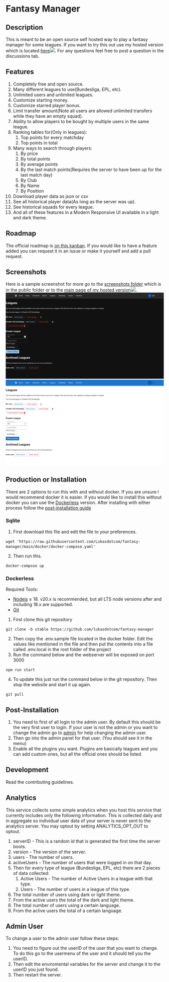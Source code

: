 # Fantasy Manager

## Description

This is meant to be an open source self hosted way to play a fantasy manager for some leagues. If you want to try this out use my hosted version which is located [here](https://fantasy.lschaefer.xyz)![](https://uptime.lschaefer.xyz/api/badge/15/uptime/720?label=30&labelSuffix=d). For any questions feel free to post a question in the discussions tab.

## Features

1. Completely free and open source.
2. Many different leagues to use(Bundesliga, EPL, etc).
3. Unlimited users and unlimited leagues.
4. Customize starting money.
5. Customize starred player bonus.
6. Limit transfer amount(Note all users are allowed unlimited transfers while they have an empty squad).
7. Ability to allow players to be bought by multiple users in the same league.
8. Ranking tables for(Only in leagues):
   1. Top points for every matchday
   2. Top points in total
9. Many ways to search through players:
   1. By price
   2. By total points
   3. By average points
   4. By the last match points(Requires the server to have been up for the last match day)
   5. By Club
   6. By Name
   7. By Position
10. Download player data as json or csv
11. See all historical player data(As long as the server was up).
12. See historical squads for every league.
13. And all of these features in a Modern Responsive UI available in a light and dark theme.

## Roadmap

The official roadmap is [on this kanban](https://drive.lschaefer.xyz/kanban/#/2/kanban/view/Tv48PjfOOBpvt59CcPmnB+NtZyPvuTScCnNWLIhRoeA/). If you would like to have a feature added you can request it in an issue or make it yourself and add a pull request.

## Screenshots

Here is a sample screenshot for more go to the [screenshots folder](public/screenshots/) which is in the public folder or to the [main page of my hosted version](https://fantasy.lschaefer.xyz)![](https://uptime.lschaefer.xyz/api/badge/15/uptime/720?label=30&labelSuffix=d).
![Screenshot of League page Dark Theme](public/screenshots/MainDark.webp?raw=true)
![Screenshot of League Page Light Theme](public/screenshots/MainLight.webp?raw=true)

## Production or Installation

There are 2 options to run this with and without docker. If you are unsure I would recommend docker it is easier. If you would like to install this without docker you can use the [Dockerless](#dockerless) version. After installing with either process follow the [post-installation guide](#post-installation)

### Sqlite

1. First download this file and edit the file to your preferences.

```
wget 'https://raw.githubusercontent.com/Lukasdotcom/fantasy-manager/main/docker/docker-compose.yaml'
```

2. Then run this.

```
docker-compose up
```

### Dockerless

Required Tools:

- [Nodejs](https://nodejs.org/en/download/) ≥ 18. v20.x is recommended, but all LTS node versions after and including 18.x are supported.
- [Git](https://git-scm.com/downloads)

1. First clone this git repository

```
git clone -b stable https://github.com/lukasdotcom/fantasy-manager
```

2. Then copy the .env.sample file located in the docker folder. Edit the values like mentioned in the file and then put the contents into a file called .env.local in the root folder of the project
3. Run the command below and the webserver will be exposed on port 3000

```
npm run start
```

4. To update this just run the command below in the git repository. Then stop the website and start it up again.

```
git pull
```

## Post-Installation

1. You need to first of all login to the admin user. By default this should be the very first user to login. If your user is not the admin or you want to change the admin go to [admin](#admin-user) for help changing the admin user.
2. Then go into the admin panel for that user. (You should see it in the menu)
3. Enable all the plugins you want. Plugins are basically leagues and you can add custom ones, but all the official ones should be listed.

## Development

Read the contributing guidelines.

## Analytics

This service collects some simple analytics when you host this service that currently includes only the following information. This is collected daily and in aggregate so individual user data of your server is never sent to the analytics server. You may optout by setting ANALYTICS_OPT_OUT to optout.

1. serverID - This is a random id that is generated the first time the server boots.
2. version - The version of the server.
3. users - The number of users.
4. activeUsers - The number of users that were logged in on that day.
5. Then for every type of league (Bundesliga, EPL, etc) there are 2 pieces of data collected:
   1. Active Users - The number of Active Users in a league with that type.
   2. Users - The number of users in a league of this type.
6. The total number of users using dark or light theme.
7. From the active users the total of the dark and light theme.
8. The total number of users using a certain language.
9. From the active users the total of a certain language.

## Admin User

To change a user to the admin user follow these steps:

1. You need to figure out the userID of the user that you want to change. To do this go to the usermenu of the user and it should tell you the userID.
2. Then edit the enviromental variables for the server and change it to the userID you just found.
3. Then restart the server.
